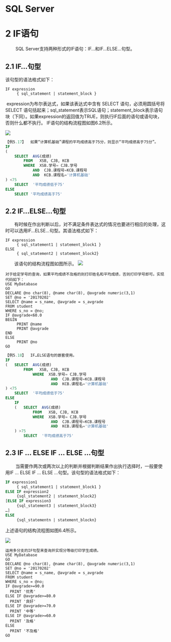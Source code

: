 # SQL Server

# 2 IF语句

　　 SQL Server支持两种形式的IF语句：IF…和IF…ELSE…句型。

 

 

## 2.1 IF…句型

 

该句型的语法格式如下：

```
IF expression
     { sql_statement | statement_block } 
```

 

​     expression为布尔表达式，如果该表达式中含有 SELECT 语句，必须用圆括号将 SELECT 语句括起来；sql_statement表示SQL语句；statement_block表示语句块（下同）。如果expression的返回值为TRUE，则执行IF后面的语句或语句块，否则什么都不执行。
IF语句的结构流程图如图6.2所示。

![](https://cdn.jsdelivr.net/gh/ZanderZhao/img20/file/20200121224351.png)

 

```sql
【例5.17】  如果“计算机基础”课程的平均成绩高于75分，则显示“平均成绩高于75分”。
IF
( 	
	SELECT  AVG(成绩) 
		FROM   XSB, CJB, KCB
		WHERE  XSB.学号= CJB.学号 
			AND  CJB.课程号=KCB.课程号
			AND  KCB.课程名='计算机基础' 
) <75
	SELECT  '平均成绩低于75'
ELSE
	SELECT '平均成绩高于75'


```





 

##  2.2 IF…ELSE…句型

　　有时候在作出判断以后，对不满足条件表达式的情况也要进行相应的处理，这时可以选用IF…ELSE…句型。其语法格式如下：

```
IF expression
     { sql_statement1 | statement_block1 }
ELSE
     { sql_statement2 | statement_block2} 
```

 

　　该语句的结构流程图如图所示。
![](https://cdn.jsdelivr.net/gh/ZanderZhao/img20/file/20200121224352.png)



```
对于给定学号的查询，如果平均成绩不及格的则打印姓名和平均成绩，否则打印学号即可。实现代码如下：
USE MyDatabase
GO
DECLARE @no char(8), @name char(8), @avgrade numeric(3,1)
SET @no = '20170202'
SELECT @name = s_name, @avgrade = s_avgrade
FROM student
WHERE s_no = @no;
IF @avgrade<60.0
BEGIN
     PRINT @name
     PRINT @avgrade
END
ELSE
     PRINT @no
GO
```

```sql
【例5.18】  IF…ELSE语句的嵌套使用。
IF
( 	SELECT  AVG(成绩) 
		FROM   XSB, CJB, KCB
			WHERE  XSB.学号= CJB.学号  
					AND  CJB.课程号=KCB.课程号
					AND  KCB.课程名='计算机基础'  
) <75
	SELECT  '平均成绩低于75'
ELSE
	IF
	( 	SELECT  AVG(成绩) 
			FROM   XSB, CJB, KCB
			WHERE  XSB.学号= CJB.学号 
					AND  CJB.课程号=KCB.课程号
					AND  KCB.课程名='计算机基础'
	) >75
		SELECT  '平均成绩高于75'
```



 

##  2.3 IF … ELSE IF … ELSE …句型

　　 当需要作两次或两次以上的判断并根据判断结果作出执行选择时，一般要使用IF … ELSE IF … ELSE …句型。该句型的语法格式如下：



```sql
IF expression1
     { sql_statement1 | statement_block1 }
ELSE IF expression2
     {sql_statement2 | statement_block2}
[ELSE IF expression3
     {sql_statement3 | statement_block3}
…]
ELSE
     {sql_statementn | statement_blockn} 
```



 

上述语句的结构流程图如图6.4所示。

![](https://cdn.jsdelivr.net/gh/ZanderZhao/img20/file/20200121224353.png)

 

 



```
运用多分支的IF句型来查询并实现分等级打印学生成绩。
USE MyDatabase
GO
DECLARE @no char(8), @name char(8), @avgrade numeric(3,1)
SET @no = '20170202'
SELECT @name = s_name, @avgrade = s_avgrade
FROM student
WHERE s_no = @no;
IF @avgrade>=90.0
  PRINT '优秀'
ELSE IF @avgrade>=80.0
  PRINT '良好'
ELSE IF @avgrade>=70.0
  PRINT '中等'
ELSE IF @avgrade>=60.0
  PRINT '及格'
ELSE
  PRINT '不及格'
GO
```


